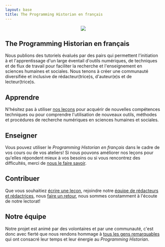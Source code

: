 ```yaml
---
layout: base
title: The Programming Historian en français
---
```

<div class="container" style="text-align:center">
	<img class="home-image" src="{{ site.baseurl }}/images/about.png" />
</div>

<div class="home-block">
	<div class="container">
		<h2>The Programming Historian en français</h2>
		<p>Nous publions des tutoriels évalués par des pairs qui permettent l'initiation à et l'apprentissage d'un large éventail d'outils numériques, de techniques et de flux de travail pour faciliter la recherche et l'enseignement en sciences humaines et sociales. Nous tenons à créer une communauté diversifiée et inclusive de rédacteur(trice)s, d'auteur(e)s et de lecteur(trice)s. </p>
	</div>
</div>

<div class="home-block  home-stripe-1">
<div class="container">
<h2>Apprendre</h2>
<p>N'hésitez pas à utiliser <a href="{{ site.baseurl }}/fr/lecons/">nos leçons</a> pour acquérir de nouvelles compétences techniques ou pour comprendre l'utilisation de nouveaux outils, méthodes et procédures de recherche numériques en sciences humaines et sociales. </p>
</div>
</div>

<div class="home-block ">
<div class="container">
<h2>Enseigner</h2>
<p>Vous pouvez utiliser le <i>Programming Historian en français</i> dans le cadre de vos cours ou de vos ateliers! Si nous pouvons améliorer nos leçons pour qu'elles répondent mieux à vos besoins ou si vous rencontrez des difficultés, merci de <a href="/fr/reaction.html">nous le faire savoir</a>.</p>
</div>
</div>

<div class="home-block home-stripe-2">
<div class="container">
<h2>Contribuer</h2>
<p>Que vous souhaitiez <a href="{{ site.baseurl }}/fr/consignes-auteurs.html">écrire une leçon</a>, rejoindre notre <a href="{{ site.baseurl }}/fr/consignes-redacteurs">équipe de rédacteurs et rédactrices</a>, nous <a href="{{ site.baseurl }}/fr/reaction.html">faire un retour</a>, nous sommes constamment à l'écoute de notre lectorat! </p>
</div>
</div>

<div class="home-block">
<div class="container">
<h2>Notre équipe</h2>
<p>Notre projet est animé par des volontaires et par une communauté, c'est donc avec fierté que nous rendons hommage à  <a href="{{ site.baseurl }}/fr/equipe-projet.html">tous les gens remarquables</a> qui ont consacré leur temps et leur énergie au <i>Programming Historian</i>.</p>
</div>
</div>
